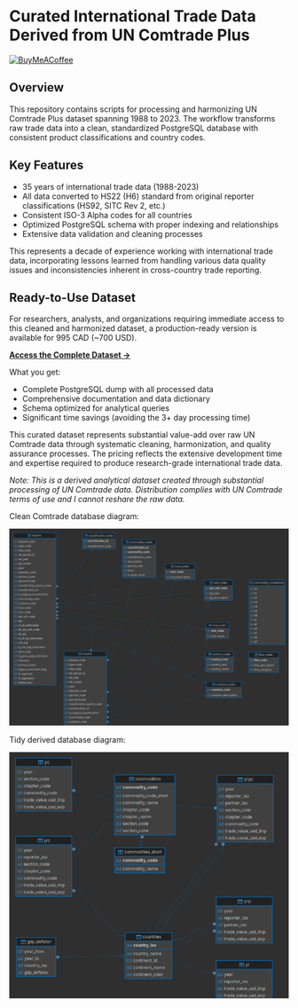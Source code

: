 # Curated International Trade Data Derived from UN Comtrade Plus

[![BuyMeACoffee](https://raw.githubusercontent.com/pachadotdev/buymeacoffee-badges/main/bmc-donate-white.svg)](https://www.buymeacoffee.com/pacha)

## Overview

This repository contains scripts for processing and harmonizing UN Comtrade Plus dataset spanning 1988 to 2023. The workflow transforms raw trade data into a clean, standardized PostgreSQL database with consistent product classifications and country codes.

## Key Features

- 35 years of international trade data (1988-2023)
- All data converted to HS22 (H6) standard from original reporter classifications (HS92, SITC Rev 2, etc.)
- Consistent ISO-3 Alpha codes for all countries
- Optimized PostgreSQL schema with proper indexing and relationships
- Extensive data validation and cleaning processes

This represents a decade of experience working with international trade data, incorporating lessons learned from handling various data quality issues and inconsistencies inherent in cross-country trade reporting.

## Ready-to-Use Dataset

For researchers, analysts, and organizations requiring immediate access to this cleaned and harmonized dataset, a production-ready version is available for 995 CAD (~700 USD).

**[Access the Complete Dataset →](https://buymeacoffee.com/pacha/e/456610)**

What you get:

- Complete PostgreSQL dump with all processed data
- Comprehensive documentation and data dictionary
- Schema optimized for analytical queries
- Significant time savings (avoiding the 3+ day processing time)

This curated dataset represents substantial value-add over raw UN Comtrade data through systematic cleaning, harmonization, and quality assurance processes. The pricing reflects the extensive development time and expertise required to produce research-grade international trade data.

*Note: This is a derived analytical dataset created through substantial processing of UN Comtrade data. Distribution complies with UN Comtrade terms of use and I cannot reshare
the raw data.*

Clean Comtrade database diagram:

<img src="uncomtrade-clean.png" alt="Clean Comtrade database diagram"/>

Tidy derived database diagram:

<img src="uncomtrade-tidy.png" alt="Tidy derived database diagram"/>
